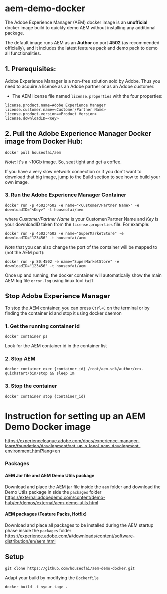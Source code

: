 # aem-demo-docker

The Adobe Experience Manager (AEM) docker image is an **unofficial** docker image build to quickly demo AEM without installing any additional package.

The default image runs AEM as an **Author** on port **4502** (as recommended officially), and it includes the latest features pack and demo pack to demo all functionalities.

## 1. Prerequisites:
Adobe Experience Manager is a non-free solution sold by Adobe. Thus you need to acquire a license as an Adobe partner or as an Adobe customer.
- The AEM license file named `license.properties` with the four properties:
```
license.product.name=Adobe Experience Manager
license.customer.name=<Customer/Partner Name>
license.product.version=<Product Version>
license.downloadID=<Key>
```

## 2. Pull the **Adobe Experience Manager** Docker image from Docker Hub:

```
docker pull houseofai/aem
```
*Note:* It's a ~10Gb image. So, seat tight and get a coffee.

If you have a very slow network connection or if you don't want to download that big image, jump to the Build section to see how to build your own image.

### 3. Run the **Adobe Experience Manager** Container

```
docker run -p 4502:4502 -e name="<Customer/Partner Name>" -e downloadID="<Key>" -t houseofai/aem
```
where *Customer/Partner Name* is your Customer/Partner Name and *Key* is your downloadID taken from the `license.properties` file. For example:

```
docker run -p 4502:4502 -e name="SuperMarketStore" -e downloadID="123456" -t houseofai/aem
```
*Note* that you can also change the port of the container will be mapped to (not the AEM port):
```
docker run -p 80:4502 -e name="SuperMarketStore" -e downloadID="123456" -t houseofai/aem
```

Once up and running, the docker container will automatically show the main AEM log file `error.log` using linux tool `tail`

## Stop Adobe Experience Manager

To stop the AEM container, you can press `Ctrl+C` on the terminal or by finding the container id and stop it using docker daemon

### 1. Get the running container id

```
docker container ps
```
Look for the AEM container id in the container list


### 2. Stop AEM

`docker container exec {container_id} /root/aem-sdk/author/crx-quickstart/bin/stop && sleep 1m`

### 3. Stop the container

`docker container stop {container_id}`

# Instruction for setting up an AEM Demo Docker image

https://experienceleague.adobe.com/docs/experience-manager-learn/foundation/development/set-up-a-local-aem-development-environment.html?lang=en

### Packages
#### AEM Jar file and AEM Demo Utils package
Download and place the AEM jar file inside the `aem` folder and download the Demo Utils package in side the `packages` folder
https://external.adobedemo.com/content/demo-hub/en/demos/external/aem-demo-utils.html

#### AEM packages (Feature Packs, Hotfix)
Download and place all packages to be installed during the AEM startup phase inside the `packages` folder
https://experience.adobe.com/#/downloads/content/software-distribution/en/aem.html

## Setup

`git clone https://github.com/houseofai/aem-demo-docker.git`

Adapt your build by modifying the `Dockerfile`

`docker build -t <your-tag> .`
